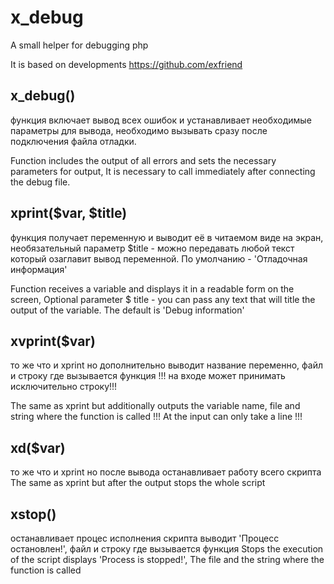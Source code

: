 # x_debug
A small helper for debugging php

It is based on developments https://github.com/exfriend

## x_debug()

функция включает вывод всех ошибок и устанавливает необходимые параметры для вывода, необходимо вызывать сразу после подключения файла отладки.

Function includes the output of all errors and sets the necessary parameters for output, It is necessary to call immediately after connecting the debug file.
                        
## xprint($var, $title)

функция получает переменную и выводит её в читаемом виде на экран, необязательный параметр $title - можно передавать любой текст который озаглавит вывод переменной. По умолчанию - 'Отладочная информация'

Function receives a variable and displays it in a readable form on the screen, Optional parameter $ title - you can pass any text that will title the output of the variable. The default is 'Debug information'

## xvprint($var)
то же что и xprint но дополнительно выводит название переменно, файл и строку где вызывается функция !!! на входе может принимать исключительно строку!!!

The same as xprint but additionally outputs the variable name, file and string where the function is called !!! At the input can only take a line !!!
                        
## xd($var)
то же что и xprint но после вывода останавливает работу всего скрипта
The same as xprint but after the output stops the whole script

## xstop()
останавливает процес исполнения скрипта выводит 'Процесс остановлен!', файл и строку где вызывается функция
Stops the execution of the script displays 'Process is stopped!', The file and the string where the function is called

